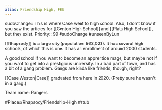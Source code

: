 ```yaml
---
alias: Friendship High, FHS
---
```

sudoChange:: This is where Case went to high school. Also, I don't know if you saw the articles for [[Genton High School]] and [[Plata High School]], but they exist.
Priority:: 99
#sudoChange #unseenByLun 

[[Rhapsody]] is a large city (population: 563,023). It has several high schools, of which this is one. It has an enrollment of around 2000 students.

A good school if you want to become an apprentice mage, but maybe not if you want to get into a prestigious university. In a bad part of town, and has a bit of a gang problem. Gangs are kinda like friends, though, right?

[[Case Weston|Case]] graduated from here in 2020. (Pretty sure he wasn't in a gang.)

Team name: Rangers

#Places/Rhapsody/Friendship-High #stub 